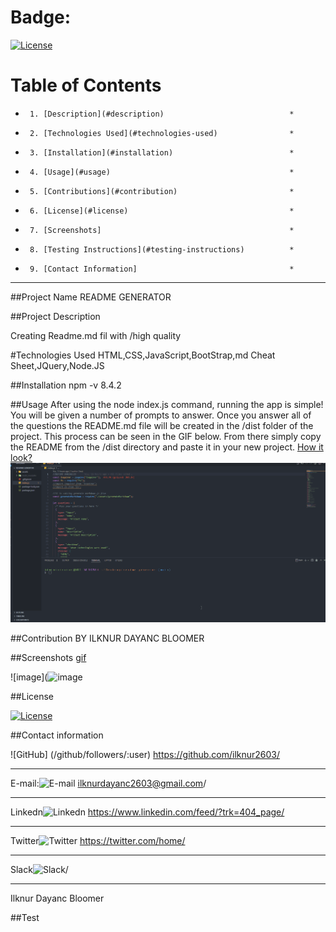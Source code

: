 # Badge:
[![License](https://img.shields.io/badge/License-Apache_2.0-blue.svg)](https://opensource.org/licenses/Apache-2.0)
# Table of Contents

-      1. [Description](#description)                            *
-      2. [Technologies Used](#technologies-used)                *
-      3. [Installation](#installation)                          *
-      4. [Usage](#usage)                                        *
-      5. [Contributions](#contribution)                         *
-      6. [License](#license)                                    *
-      7. [Screenshots]                                          *
-      8. [Testing Instructions](#testing-instructions)          *
-      9. [Contact Information]                                  *

---

##Project Name
README GENERATOR

##Project Description

Creating Readme.md fil with /high quality

#Technologies Used
HTML,CSS,JavaScript,BootStrap,md Cheat Sheet,JQuery,Node.JS

##Installation
npm -v 8.4.2

##Usage
After using the node index.js command, running the app is simple! You will be given a number of prompts to answer.
Once you answer all of the questions the README.md file will be created in the /dist folder of the project.
This process can be seen in the GIF below. From there simply copy the README from the /dist directory
and paste it in your new project.
[How it look?](https://drive.google.com/file/d/1ejnzKxxUaQMYWcuJ6-hsm4rKb-O2fmBb/view)
![README GENERATOR](https://github.com/ilknur2603/Readme-Generator/blob/main/assets/Screenshot/readme.genarator.gif)



##Contribution
BY ILKNUR DAYANC BLOOMER

##Screenshots
[gif](https://drive.google.com/file/d/1eULUsiUdV9PzUBXC5hwxYuuTacHmO24S/view)


![image](![image](https://user-images.githubusercontent.com/118231228/216434904-e6c08000-11ff-428d-b893-98e13a06db08.png)


##License

[![License](https://img.shields.io/badge/License-Apache_2.0-blue.svg)](https://opensource.org/licenses/Apache-2.0)

##Contact information

![GitHub] (/github/followers/:user) https://github.com/ilknur2603/
***
E-mail:![E-mail](https://img.shields.io/badge/Gmail-D14836?style=for-the-badge&logo=gmail&logoColor=white) ilknurdayanc2603@gmail.com/
***
Linkedn![Linkedn](https://img.shields.io/badge/LinkedIn-0077B5?style=for-the-badge&logo=linkedin&logoColor=white) https://www.linkedin.com/feed/?trk=404_page/
***
Twitter![Twitter](https://img.shields.io/twitter/url?style=social) https://twitter.com/home/
***
Slack![Slack](https://img.shields.io/badge/Slack-4A154B?style=for-the-badge&logo=slack&logoColor=white)/
***
Ilknur Dayanc Bloomer

##Test

